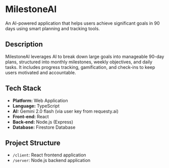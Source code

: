 # MilestoneAI

An AI-powered application that helps users achieve significant goals in 90 days using smart planning and tracking tools.

## Description

MilestoneAI leverages AI to break down large goals into manageable 90-day plans, structured into monthly milestones, weekly objectives, and daily tasks. It includes progress tracking, gamification, and check-ins to keep users motivated and accountable.

## Tech Stack

*   **Platform:** Web Application
*   **Language:** TypeScript
*   **AI:** Gemini 2.0 flash (via user key from requesty.ai)
*   **Front-end:** React
*   **Back-end:** Node.js (Express)
*   **Database:** Firestore Database

## Project Structure

*   `/client`: React frontend application
*   `/server`: Node.js backend application
